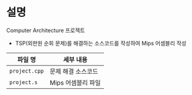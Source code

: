 # 설명
Computer Architecture 프로젝트
- TSP(외판원 순회 문제)를 해결하는 소스코드를 작성하여 Mips 어셈블리 작성

| 파일 명 | 세부 내용 |
| --- | --- |
| `project.cpp`   | 문제 해결 소스코드 |
| `project.s`   | Mips 어셈블리 파일 |